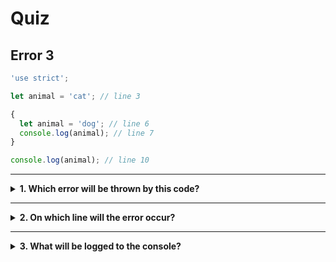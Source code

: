 # Quiz


## Error 3

```js
'use strict';

let animal = 'cat'; // line 3

{
  let animal = 'dog'; // line 6
  console.log(animal); // line 7
}

console.log(animal); // line 10
```

---

<details>
<summary><strong>1. Which error will be thrown by this code?</strong></summary>
<br>

<details>
<summary><em>A. SyntaxError</em></summary>
<br>

✖ Nope.

There _are_ two variables declared with the same name, but they are declared in
_different_ scopes so there is no error.

</details>
<details>
<summary><em>B. ReferenceError</em></summary>
<br>

✖ Nope.

The `animal` variable declared in the _outer scope_ (line 3) is still available
_after_ the block scope has closed on line 10. So no error!

</details>
<details>
<summary><em>C. Trick question, there is no error!</em></summary>
<br>

✔ Correct!

There is no error in this program. The `animal` variable declared on line 3 is
still available on line 10 _after_ the block scope has closed.

It is allowed to declare variables with the same name in different scopes, this
is called _shadowing_. JavaScript won't throw an error but it does makes your
code harder to understand so try to avoid it.

</details>

</details>

---

<details>
<summary><strong>2. On which line will the error occur?</strong></summary>
<br>

<details>
<summary><em>A. line 3</em></summary>
<br>

✖ Nope.

The variable declaration on line 3 does have the same name as the variable
declared on line 6, but they are both declared in _different scopes_.

It is possible to declare variables with the same name in different scopes.

</details>
<details>
<summary><em>B. line 6</em></summary>
<br>

✖ Nope.

You may think this is an error because another variable named `animal` has been
declared, but it's not an error!

Because both variables are declared in _different scopes_ there is no error on
line 6.

</details>
<details>
<summary><em>C. line 10</em></summary>
<br>

✖ Nope.

Line 10 is ok because the variable declared in the _outer scope_ on line 3 is
still available _after_ the inner scope has closed.

So line 10 is logging the variable declared on line 3, not on line 6!

</details>

</details>

---

<details>
<summary><strong>3. What will be logged to the console?</strong></summary>
<br>

<details>
<summary><em>A. <code>"dog"</code> then <code>"dog"</code></em></summary>
<br>

✖ Nope.

The log on line 7 will print `"dog"`, but the log on line 10 will not.

By the time the program reaches line 10 the inner scope will be closed and the
variable storing `"dog"` no longer exists. Line 10 will log the value stored in
the _outer scope_ variable declared on line 3.

</details>
<details>
<summary><em>B.  <code>"cat"</code> then <code>"dog"</code></em></summary>
<br>

✖ Nope.

Neither of these logs are correct.

The first log on line 7 will not be `"cat"` because it is _inside_ the block
scope. It will log the value stored by the _inner_ `animal` variable.

The second log on line 10 will not be `"dog"` because it is _outside_ the block
scope. It will log the value stored by the _outer_ `animal` variable.

</details>
<details>
<summary><em>C.  <code>"dog"</code> then <code>"cat"</code></em></summary>
<br>

✔ Correct!

The first log on line 7 is _inside_ the block scope so it will log the _inner_
`animal` variable. Since line 6 initializes `animal` with the value `"dog"`, we
will see `"dog"` logged on line 7.

The second log on line 10 is _outside_ the block scope so it will log the
_outer_ `animal` variable. Since line 3 initializes `animal` with the value
`"cag"`, we will see `"cat"` logged on line 10.

</details>
<details>
<summary><em>D.  <code>"cat"</code> then <code>"cat"</code></em></summary>
<br>

✖ Nope.

The log on line 10 will print `"cat"`, but the log on line 7 will not.

Line 7 is _inside_ the block scope so it will read the variable declared on line
6, this _is not_ the same variable that was declared on line 3 in the _outer
scope_. Line 7 will log the value stored by the variable declared on line 6.

</details>

</details>
